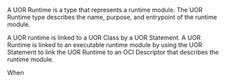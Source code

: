 A UOR Runtime is a type that represents a runtime module. The UOR Runtime type describes the name, purpose, and entrypoint of the runtime module. 

A UOR runtime is linked to a UOR Class by a UOR Statement. A UOR Runtime is linked to an executable runtime module by using the UOR Statement to link the UOR Runtime to an OCI Descriptor that describes the runtime module.

When